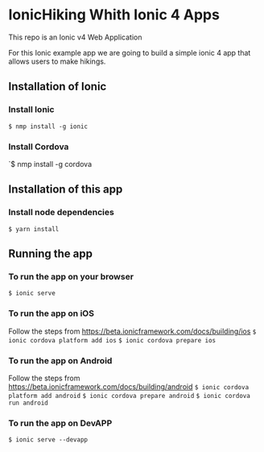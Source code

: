 # IonicHiking Whith Ionic 4 Apps

This repo is an Ionic v4 Web Application


For this Ionic example app we are going to build a simple ionic 4 app that allows users to make hikings.


## Installation of Ionic 

### Install Ionic
`$ nmp install -g ionic`

### Install Cordova
`$ nmp install -g cordova

## Installation of this app

### Install node dependencies
`$ yarn install`


## Running the app

### To run the app on your browser
`$ ionic serve`

### To run the app on iOS
Follow the steps from https://beta.ionicframework.com/docs/building/ios
`$ ionic cordova platform add ios`
`$ ionic cordova prepare ios`

### To run the app on Android
Follow the steps from https://beta.ionicframework.com/docs/building/android
`$ ionic cordova platform add android`
`$ ionic cordova prepare android`
`$ ionic cordova run android`


### To run the app on DevAPP
`$ ionic serve --devapp`
